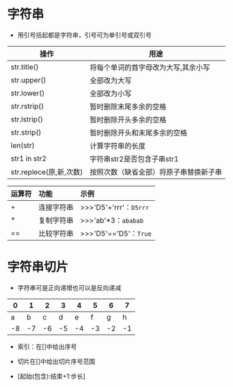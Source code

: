 # 字符串
* 用引号括起都是字符串，引号可为单引号或双引号

|操作|用途|
|-|-|
|str.title()|将每个单词的首字母改为大写,其余小写|
|str.upper()|全部改为大写|
|str.lower()|全部改为小写|
|str.rstrip()|暂时删除末尾多余的空格|
|str.lstrip()|暂时删除开头多余的空格|
|str.strip()|暂时删除开头和末尾多余的空格|
|len(str)|计算字符串的长度|
|str1 in str2|字符串str2是否包含子串str1|
|str.replece(原,新,次数)|按照次数（缺省全部）将原子串替换新子串|

|运算符|功能|示例|
|:-|:-|:-|
|+|连接字符串|>>>'D5'+'rrr'：`D5rrr`|
|*|复制字符串|>>>'ab'*3：`ababab`|
|==|比较字符串|>>>'D5'=='D5'：`True`|

# 字符串切片
* 字符串可是正向递增也可以是反向递减

|0|1|2|3|4|5|6|7|
|-|-|-|-|-|-|-|-|
|a|b|c|d|e|f|g|h|
|-8|-7|-6|-5|-4|-3|-2|-1|

* 索引：在[]中给出序号

* 切片在[]中给出切片序号范围

* [起始(包含):结束+1:步长]
  